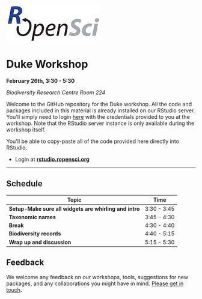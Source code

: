 
[![](ropensci_logo.png)](http://ropensci.org/)
# Duke Workshop

**February 26th, 3:30 - 5:30**

*Biodiversity Research Centre Room 224*

Welcome to the GitHub repository for the Duke workshop. All the code and packages included in this material is already installed on our RStudio server. You'll simply need to login [here](http://rstudio.ropensci.org/) with the credentials provided to you at the workshop. Note that the RStudio server instance is only available during the workshop itself.

You'll be able to copy-paste all of the code provided here directly into RStudio.

* Login at [**rstudio.ropensci.org**](http://rstudio.ropensci.org/)

--- 

## Schedule 

|Topic|Time|
|---------------|-------|
|**Setup-Make sure all widgets are whirling and intro**| 3:30 - 3:45 |
|**Taxonomic names**  | 3:45 - 4:30 |
|**Break**| 4:30 - 4:40 |
|**Biodiversity records** | 4:40 - 5:15 |
|**Wrap up and discussion**  | 5:15 - 5:30 |

## Feedback

We welcome any feedback on our workshops, tools, suggestions for new packages, and any collaborations you might have in mind. [Please get in touch](http://ropensci.org/contact.html).